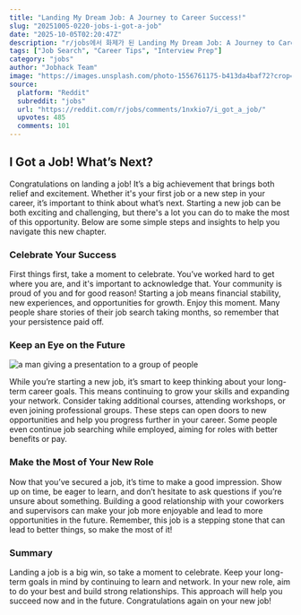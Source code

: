 ```yaml
---
title: "Landing My Dream Job: A Journey to Career Success!"
slug: "20251005-0220-jobs-i-got-a-job"
date: "2025-10-05T02:20:47Z"
description: "r/jobs에서 화제가 된 Landing My Dream Job: A Journey to Career Success!에 대한 깊이 있는 분석과 인사이트"
tags: ["Job Search", "Career Tips", "Interview Prep"]
category: "jobs"
author: "Jobhack Team"
image: "https://images.unsplash.com/photo-1556761175-b413da4baf72?crop=entropy&cs=tinysrgb&fit=max&fm=jpg&ixid=M3w3OTU0NDF8MHwxfHNlYXJjaHwxNHx8Y2FyZWVyfGVufDF8MHx8fDE3NTk2MzA4MzZ8MA&ixlib=rb-4.1.0&q=80&w=1080"
source:
  platform: "Reddit"
  subreddit: "jobs"
  url: "https://reddit.com/r/jobs/comments/1nxkio7/i_got_a_job/"
  upvotes: 485
  comments: 101
---
```


## I Got a Job! What’s Next?

Congratulations on landing a job! It’s a big achievement that brings both relief and excitement. Whether it's your first job or a new step in your career, it’s important to think about what’s next. Starting a new job can be both exciting and challenging, but there's a lot you can do to make the most of this opportunity. Below are some simple steps and insights to help you navigate this new chapter.

### Celebrate Your Success

First things first, take a moment to celebrate. You’ve worked hard to get where you are, and it's important to acknowledge that. Your community is proud of you and for good reason! Starting a job means financial stability, new experiences, and opportunities for growth. Enjoy this moment. Many people share stories of their job search taking months, so remember that your persistence paid off.

### Keep an Eye on the Future

![a man giving a presentation to a group of people](https://images.unsplash.com/photo-1709715357549-f2d587846ee1?crop=entropy&cs=tinysrgb&fit=max&fm=jpg&ixid=M3w3OTU0NDF8MHwxfHNlYXJjaHw0OHx8YnVzaW5lc3MlMjBtZWV0aW5nfGVufDF8MHx8fDE3NTk2MzA4Mzd8MA&ixlib=rb-4.1.0&q=80&w=1080)

While you’re starting a new job, it’s smart to keep thinking about your long-term career goals. This means continuing to grow your skills and expanding your network. Consider taking additional courses, attending workshops, or even joining professional groups. These steps can open doors to new opportunities and help you progress further in your career. Some people even continue job searching while employed, aiming for roles with better benefits or pay.

### Make the Most of Your New Role

Now that you’ve secured a job, it’s time to make a good impression. Show up on time, be eager to learn, and don’t hesitate to ask questions if you’re unsure about something. Building a good relationship with your coworkers and supervisors can make your job more enjoyable and lead to more opportunities in the future. Remember, this job is a stepping stone that can lead to better things, so make the most of it!

### Summary

Landing a job is a big win, so take a moment to celebrate. Keep your long-term goals in mind by continuing to learn and network. In your new role, aim to do your best and build strong relationships. This approach will help you succeed now and in the future. Congratulations again on your new job!
